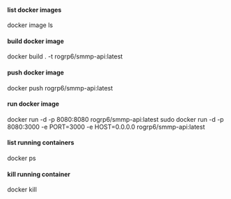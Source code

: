 
#### list docker images
docker image ls


#### build docker image
docker build . -t rogrp6/smmp-api:latest


#### push docker image
docker push rogrp6/smmp-api:latest


#### run docker image
docker run -d -p 8080:8080 rogrp6/smmp-api:latest
sudo docker run -d -p 8080:3000 -e PORT=3000 -e HOST=0.0.0.0 rogrp6/smmp-api:latest

#### list running containers
docker ps


#### kill running container
docker kill <CONTAINER ID>